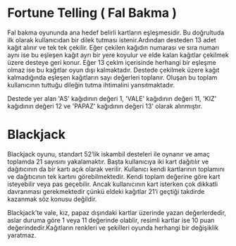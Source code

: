 # Fortune Telling ( Fal Bakma )

Fal bakma oyununda ana hedef belirli kartların eşleşmesidir. Bu doğrultuda ilk olarak kullanıcıdan bir dilek tutması istenir.Ardından desteden 13 adet kağıt alınır ve tek tek çekilir. Eğer çekilen kağıdın numarası ve sıra numarı aynı ise bu eşleşen kağıt ayrı bir yere koyulur ve elde kalan kağıtlar çekilmek üzere desteye geri konur. Eğer 13 çekim içerisinde herhangi bir eşleşme olmaz ise bu kağıtlar oyun dışı kalmaktadır. Destede çekilmek üzere kağıt kalmadığında eşleşen kağıtların sayı değerleri toplanır. Oluşan bu toplam kullanıcının tuttuğu dileğin tutma ihtimalini yansıtmaktadır.

Destede yer alan 'AS' kağıdının değeri 1, 'VALE' kağıdının değeri 11, 'KIZ' kağıdının değeri 12 ve 'PAPAZ' kağıdının değeri 13' olarak alınmıştır.

# Blackjack

Blackjack oyunu, standart 52’lik iskambil desteleri ile oynanır ve amaç toplamda 21 sayısını yakalamaktır. Başta kullanıcıya iki kart dağıtılır ve dağıtıcının da bir kartı açık olarak verilir. Kullanıcı kendi kartlarının toplamını ve dağıtıcının tek kartını görebilmektedir. Kendi toplam değerine göre kart isteyebilir veya pas geçebilir. Ancak kullanıcının kart isterken çok dikkatli davranması gerekmektedir çünkü eldeki kağıtlar 21’i geçtiği takdirde kazanmak söz konusu değildir.

Blackjack’te vale, kız, papaz dışındaki kartlar üzerinde yazan değerlerdedir, aslar duruma göre 1 veya 11 değerinde olablir, resimli kartlar ise 10 puan değerindedir.Kağıtların renkleri ve şekilleri oyunda herhangi bir değişiklik yaratmaz.
